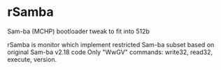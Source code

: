 # rSamba
Sam-ba (MCHP) bootloader tweak to fit into 512b

rSamba is monitor which implement restricted Sam-ba subset based on original Sam-ba v2.18 code 
Only "WwGV" commands: write32, read32, execute, version.
